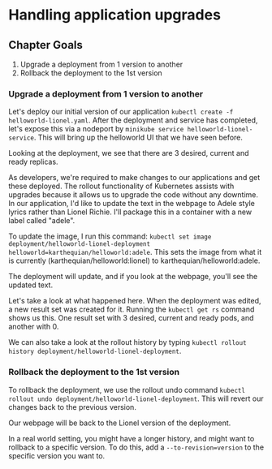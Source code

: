 # Handling application upgrades

## Chapter Goals
1. Upgrade a deployment from 1 version to another
2. Rollback the deployment to the 1st version

### Upgrade a deployment from 1 version to another

Let's deploy our initial version of our application `kubectl create -f helloworld-lionel.yaml`. After the deployment and service has completed, let's expose this via a nodeport by `minikube service helloworld-lionel-service`. This will bring up the helloworld UI that we have seen before.

Looking at the deployment, we see that there are 3 desired, current and ready replicas.

As developers, we're required to make changes to our applications and get these deployed. The rollout functionality of Kubernetes assists with upgrades because it allows us to upgrade the code without any downtime. In our application, I'd like to update the text in the webpage to Adele style lyrics rather than Lionel Richie. I'll package this in a container with a new label called "adele".

To update the image, I run this command: `kubectl set image deployment/helloworld-lionel-deployment helloworld=karthequian/helloworld:adele`. This sets the image from what it is currently (karthequian/helloworld:lionel) to karthequian/helloworld:adele.

The deployment will update, and if you look at the webpage, you'll see the updated text.

Let's take a look at what happened here. When the deployment was edited, a new result set was created for it. Running the `kubectl get rs` command shows us this. One result set with 3 desired, current and ready pods, and another with 0.

We can also take a look at the rollout history by typing `kubectl rollout history deployment/helloworld-lionel-deployment`.

### Rollback the deployment to the 1st version
To rollback the deployment, we use the rollout undo command `kubectl rollout undo deployment/helloworld-lionel-deployment`. This will revert our changes back to the previous version.

Our webpage will be back to the Lionel version of the deployment.

In a real world setting, you might have a longer history, and might want to rollback to a specific version. To do this, add a `--to-revision=version` to the specific version you want to.
